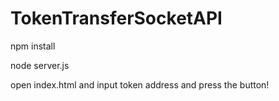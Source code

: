 # TokenTransferSocketAPI

npm install

node server.js

open index.html and input token address and press the button!
